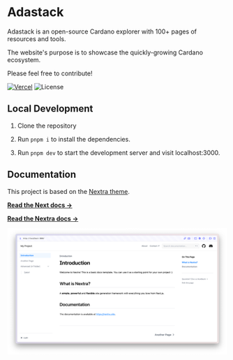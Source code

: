 # Adastack

Adastack is an open-source Cardano explorer with 100+ pages of resources and tools.

The website's purpose is to showcase the quickly-growing Cardano ecosystem.

Please feel free to contribute!

[![Vercel](https://therealsujitk-vercel-badge.vercel.app/?app=adastackio1436576985)](https://adastackio1436576985.vercel.app/) ![License](https://img.shields.io/badge/license-MIT-blue)

## Local Development

1. Clone the repository

2. Run `pnpm i` to install the dependencies.

3. Run `pnpm dev` to start the development server and visit localhost:3000.

## Documentation

This project is based on the [Nextra theme](https://nextra.site).

[**Read the Next docs →**](https://nextjs.org/docs)

[**Read the Nextra docs →**](https://nextra.site/docs)

[![](.github/screenshot.png)](https://nextra-docs-template.vercel.app)
